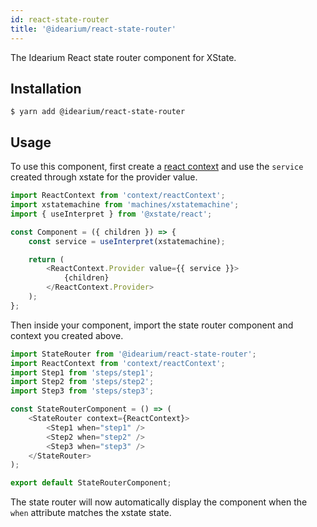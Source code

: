 ```yaml
---
id: react-state-router
title: '@idearium/react-state-router'
---
```


The Idearium React state router component for XState.

## Installation

```shell
$ yarn add @idearium/react-state-router
```

## Usage

To use this component, first create a [react context](https://beta.reactjs.org/blog/2018/03/29/react-v-16-3#official-context-api) and use the `service` created through xstate for the provider value.

```js
import ReactContext from 'context/reactContext';
import xstatemachine from 'machines/xstatemachine';
import { useInterpret } from '@xstate/react';

const Component = ({ children }) => {
    const service = useInterpret(xstatemachine);

    return (
        <ReactContext.Provider value={{ service }}>
            {children}
        </ReactContext.Provider>
    );
};
```

Then inside your component, import the state router component and context you created above.

```js
import StateRouter from '@idearium/react-state-router';
import ReactContext from 'context/reactContext';
import Step1 from 'steps/step1';
import Step2 from 'steps/step2';
import Step3 from 'steps/step3';

const StateRouterComponent = () => (
    <StateRouter context={ReactContext}>
        <Step1 when="step1" />
        <Step2 when="step2" />
        <Step3 when="step3" />
    </StateRouter>
);

export default StateRouterComponent;
```

The state router will now automatically display the component when the `when` attribute matches the xstate state.
